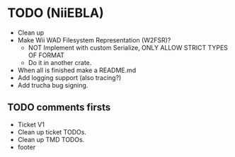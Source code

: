 # TODO (NiiEBLA)

- Clean up
- Make Wii WAD Filesystem Representation (W2FSR)?
  - NOT Implement with custom Serialize, ONLY ALLOW STRICT TYPES OF FORMAT
  - Do it in another crate.
- When all is finished make a README.md
- Add logging support (also tracing?)
- Add trucha bug signing.

## TODO comments firsts
- Ticket V1
- Clean up ticket TODOs.
- Clean up TMD TODOs.
- footer
